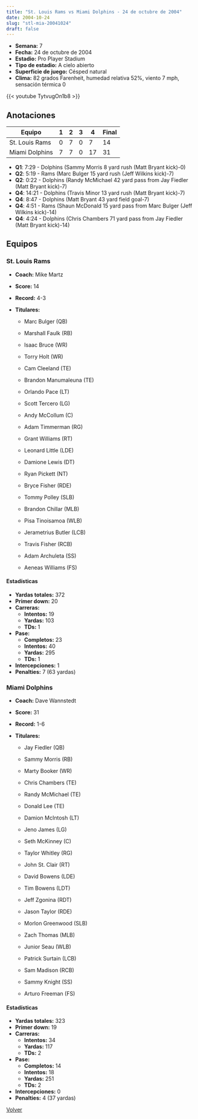 ```yaml
---
title: "St. Louis Rams vs Miami Dolphins - 24 de octubre de 2004"
date: 2004-10-24
slug: "stl-mia-20041024"
draft: false
---
```


- **Semana:** 7
- **Fecha:** 24 de octubre de 2004
- **Estadio:** Pro Player Stadium
- **Tipo de estadio:** A cielo abierto
- **Superficie de juego:** Césped natural
- **Clima:** 82 grados Farenheit, humedad relativa 52%, viento 7 mph, sensación térmica 0


{{< youtube TytvugOn1b8 >}}


## Anotaciones
| Equipo | 1 | 2 | 3 | 4 | Final |
|--------|---|---|---|---|-------|
| St. Louis Rams  | 0 | 7 | 0 | 7  | 14 |
| Miami Dolphins  | 7 | 7 | 0 | 17  | 31 |
- **Q1**: 7:29 - Dolphins (Sammy Morris 8 yard rush (Matt Bryant kick)-0)
- **Q2**: 5:19 - Rams (Marc Bulger 15 yard rush (Jeff Wilkins kick)-7)
- **Q2**: 0:22 - Dolphins (Randy McMichael 42 yard pass from Jay Fiedler (Matt Bryant kick)-7)
- **Q4**: 14:21 - Dolphins (Travis Minor 13 yard rush (Matt Bryant kick)-7)
- **Q4**: 8:47 - Dolphins (Matt Bryant 43 yard field goal-7)
- **Q4**: 4:51 - Rams (Shaun McDonald 15 yard pass from Marc Bulger (Jeff Wilkins kick)-14)
- **Q4**: 4:24 - Dolphins (Chris Chambers 71 yard pass from Jay Fiedler (Matt Bryant kick)-14)


## Equipos


### St. Louis Rams
* **Coach:** Mike Martz
* **Score:** 14
* **Record:** 4-3
* **Titulares:** 

  * Marc Bulger (QB) 

  * Marshall Faulk (RB) 

  * Isaac Bruce (WR) 

  * Torry Holt (WR) 

  * Cam Cleeland (TE) 

  * Brandon Manumaleuna (TE) 

  * Orlando Pace (LT) 

  * Scott Tercero (LG) 

  * Andy McCollum (C) 

  * Adam Timmerman (RG) 

  * Grant Williams (RT) 

  * Leonard Little (LDE) 

  * Damione Lewis (DT) 

  * Ryan Pickett (NT) 

  * Bryce Fisher (RDE) 

  * Tommy Polley (SLB) 

  * Brandon Chillar (MLB) 

  * Pisa Tinoisamoa (WLB) 

  * Jerametrius Butler (LCB) 

  * Travis Fisher (RCB) 

  * Adam Archuleta (SS) 

  * Aeneas Williams (FS) 

#### Estadísticas
* **Yardas totales:** 372
* **Primer down:** 20
* **Carreras:**
  * **Intentos:** 19
  * **Yardas:** 103
  * **TDs:** 1
* **Pase:**
  * **Completos:** 23
  * **Intentos:** 40
  * **Yardas:** 295
  * **TDs:** 1
* **Intercepciones:** 1
* **Penalties:** 7 (63 yardas)

### Miami Dolphins
* **Coach:** Dave Wannstedt
* **Score:** 31
* **Record:** 1-6
* **Titulares:** 

  * Jay Fiedler (QB) 

  * Sammy Morris (RB) 

  * Marty Booker (WR) 

  * Chris Chambers (TE) 

  * Randy McMichael (TE) 

  * Donald Lee (TE) 

  * Damion McIntosh (LT) 

  * Jeno James (LG) 

  * Seth McKinney (C) 

  * Taylor Whitley (RG) 

  * John St. Clair (RT) 

  * David Bowens (LDE) 

  * Tim Bowens (LDT) 

  * Jeff Zgonina (RDT) 

  * Jason Taylor (RDE) 

  * Morlon Greenwood (SLB) 

  * Zach Thomas (MLB) 

  * Junior Seau (WLB) 

  * Patrick Surtain (LCB) 

  * Sam Madison (RCB) 

  * Sammy Knight (SS) 

  * Arturo Freeman (FS) 

#### Estadísticas
* **Yardas totales:** 323
* **Primer down:** 19
* **Carreras:**
  * **Intentos:** 34
  * **Yardas:** 117
  * **TDs:** 2
* **Pase:**
  * **Completos:** 14
  * **Intentos:** 18
  * **Yardas:** 251
  * **TDs:** 2
* **Intercepciones:** 0
* **Penalties:** 4 (37 yardas)


[Volver](/historia/2004)
